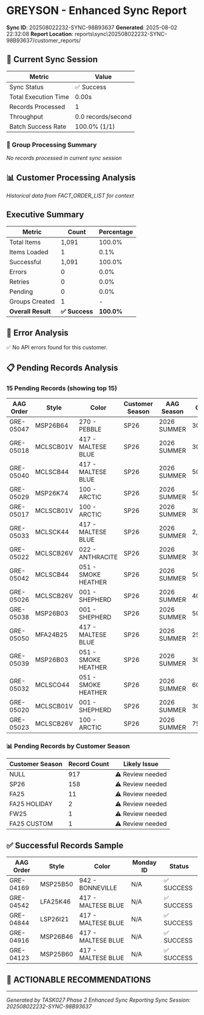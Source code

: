 # GREYSON - Enhanced Sync Report
**Sync ID**: 202508022232-SYNC-98B93637
**Generated**: 2025-08-02 22:32:08
**Report Location**: reports\sync\202508022232-SYNC-98B93637/customer_reports/

## 🚀 Current Sync Session

| Metric | Value |
|--------|-------|
| Sync Status | ✅ Success |
| Total Execution Time | 0.00s |
| Records Processed | 1 |
| Throughput | 0.0 records/second |
| Batch Success Rate | 100.0% (1/1) |

### 📂 Group Processing Summary

*No records processed in current sync session*

## 📊 Customer Processing Analysis
*Historical data from FACT_ORDER_LIST for context*

## Executive Summary

| Metric | Count | Percentage |
|--------|-------|------------|
| Total Items | 1,091 | 100.0% |
| Items Loaded | 1 | 0.1% |
| Successful | 1,091 | 100.0% |
| Errors | 0 | 0.0% |
| Retries | 0 | 0.0% |
| Pending | 0 | 0.0% |
| Groups Created | 1 | - |
| **Overall Result** | **✅ Success** | **100.0%** |

## 🚨 Error Analysis

✅ No API errors found for this customer.

## 📋 Pending Records Analysis

### 15 Pending Records (showing top 15)

| AAG Order | Style | Color | Customer Season | AAG Season | Qty | Status |
|-----------|-------|--------|----------------|------------|-----|--------|
| GRE-05047 | MSP26B64 | 270 - PEBBLE | SP26 | 2026 SUMMER | 300 | PENDING |
| GRE-05018 | MCLSCB01V | 417 - MALTESE BLUE | SP26 | 2026 SUMMER | 300 | PENDING |
| GRE-05040 | MCLSCB44 | 417 - MALTESE BLUE | SP26 | 2026 SUMMER | 500 | PENDING |
| GRE-05029 | MSP26K74 | 100 - ARCTIC | SP26 | 2026 SUMMER | 500 | PENDING |
| GRE-05017 | MCLSCB01V | 100 - ARCTIC | SP26 | 2026 SUMMER | 300 | PENDING |
| GRE-05033 | MCLSCK44 | 417 - MALTESE BLUE | SP26 | 2026 SUMMER | 2,100 | PENDING |
| GRE-05022 | MCLSCB26V | 022 - ANTHRACITE | SP26 | 2026 SUMMER | 300 | PENDING |
| GRE-05042 | MCLSCB44 | 051 - SMOKE HEATHER | SP26 | 2026 SUMMER | 500 | PENDING |
| GRE-05026 | MCLSCB26V | 001 - SHEPHERD | SP26 | 2026 SUMMER | 400 | PENDING |
| GRE-05038 | MSP26B03 | 001 - SHEPHERD | SP26 | 2026 SUMMER | 500 | PENDING |
| GRE-05050 | MFA24B25 | 417 - MALTESE BLUE | SP26 | 2026 SUMMER | 250 | PENDING |
| GRE-05039 | MSP26B03 | 051 - SMOKE HEATHER | SP26 | 2026 SUMMER | 300 | PENDING |
| GRE-05032 | MCLSCO44 | 051 - SMOKE HEATHER | SP26 | 2026 SUMMER | 600 | PENDING |
| GRE-05020 | MCLSCB01V | 001 - SHEPHERD | SP26 | 2026 SUMMER | 300 | PENDING |
| GRE-05023 | MCLSCB26V | 100 - ARCTIC | SP26 | 2026 SUMMER | 750 | PENDING |

### 📊 Pending Records by Customer Season

| Customer Season | Record Count | Likely Issue |
|----------------|--------------|--------------|
| NULL | 917 | ⚠️ Review needed |
| SP26 | 158 | ⚠️ Review needed |
| FA25 | 11 | ⚠️ Review needed |
| FA25 HOLIDAY | 2 | ⚠️ Review needed |
| FW25 | 1 | ⚠️ Review needed |
| FA25 CUSTOM | 1 | ⚠️ Review needed |

## ✅ Successful Records Sample

| AAG Order | Style | Color | Monday ID | Status |
|-----------|-------|--------|-----------|--------|
| GRE-04169 | MSP25B50 | 942 - BONNEVILLE | N/A | ✅ SUCCESS |
| GRE-04542 | LFA25K46 | 417 - MALTESE BLUE | N/A | ✅ SUCCESS |
| GRE-04844 | LSP26I21 | 417 - MALTESE BLUE | N/A | ✅ SUCCESS |
| GRE-04916 | MSP26B46 | 417 - MALTESE BLUE | N/A | ✅ SUCCESS |
| GRE-04123 | MSP25B60 | 417 - MALTESE BLUE | N/A | ✅ SUCCESS |

## 🎯 ACTIONABLE RECOMMENDATIONS


---
*Generated by TASK027 Phase 2 Enhanced Sync Reporting*
*Sync Session: 202508022232-SYNC-98B93637*
